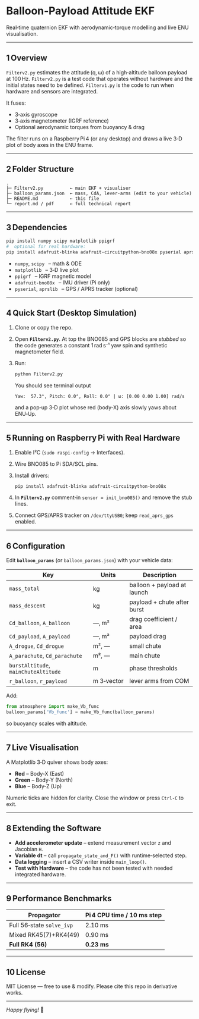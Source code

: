 # Balloon‑Payload Attitude EKF

Real‑time quaternion EKF with aerodynamic‑torque modelling and live ENU visualisation.

---

## 1 Overview

`Filterv2.py` estimates the attitude (q, ω) of a high‑altitude balloon payload at 100 Hz.
`Filterv2.py` is a test code that operates without hardware and the 
initial states need to be defined. 
`Filterv1.py` is the code to run when hardware and sensors are integrated.

It fuses:

* 3‑axis gyroscope
* 3‑axis magnetometer (IGRF reference)
* Optional aerodynamic torques from buoyancy & drag

The filter runs on a Raspberry Pi 4 (or any desktop) and draws a live 3‑D plot of body axes in the ENU frame.

---

## 2 Folder Structure

```
.
├─ Filterv2.py          ← main EKF + visualiser
├─ balloon_params.json  ← mass, CdA, lever‑arms (edit to your vehicle)
├─ README.md            ← this file
└─ report.md / pdf      ← full technical report
```

---

## 3 Dependencies

```bash
pip install numpy scipy matplotlib ppigrf
#  optional for real hardware:
pip install adafruit-blinka adafruit-circuitpython-bno08x pyserial aprslib
```

* `numpy`, `scipy`   – math & ODE
* `matplotlib`   – 3‑D live plot
* `ppigrf`   – IGRF magnetic model
* `adafruit-bno08x`   – IMU driver (Pi only)
* `pyserial`, `aprslib`   – GPS / APRS tracker (optional)

---

## 4 Quick Start (Desktop Simulation)

1. Clone or copy the repo.
2. Open **`Filterv2.py`**.  At top the BNO085 and GPS blocks are *stubbed* so the code generates a constant 1 rad s⁻¹ yaw spin and synthetic magnetometer field.
3. Run:

   ```bash
   python Filterv2.py
   ```

   You should see terminal output

   ```
   Yaw:  57.3°, Pitch: 0.0°, Roll: 0.0° | ω: [0.00 0.00 1.00] rad/s
   ```

   and a pop‑up 3‑D plot whose red (body‑X) axis slowly yaws about ENU‑Up.

---

## 5 Running on Raspberry Pi with Real Hardware

1. Enable I²C (`sudo raspi-config` → Interfaces).
2. Wire BNO085 to Pi SDA/SCL pins.
3. Install drivers:

   ```bash
   pip install adafruit-blinka adafruit-circuitpython-bno08x
   ```
4. In **`Filterv2.py`** comment‑in `sensor = init_bno085()` and remove the stub lines.
5. Connect GPS/APRS tracker on `/dev/ttyUSB0`; keep `read_aprs_gps` enabled.

---

## 6 Configuration

Edit **`balloon_params`** (or `balloon_params.json`) with your vehicle data:

| Key                                  | Units      | Description                 |
| ------------------------------------ | ---------- | --------------------------- |
| `mass_total`                         | kg         | balloon + payload at launch |
| `mass_descent`                       | kg         | payload + chute after burst |
| `Cd_balloon`, `A_balloon`            | —, m²      | drag coefficient / area     |
| `Cd_payload`, `A_payload`            | —, m²      | payload drag                |
| `A_drogue`, `Cd_drogue`              | m², —      | small chute                 |
| `A_parachute`, `Cd_parachute`        | m², —      | main chute                  |
| `burstAltitude`, `mainChuteAltitude` | m          | phase thresholds            |
| `r_balloon`, `r_payload`             | m 3‑vector | lever arms from COM         |

Add:

```python
from atmosphere import make_Vb_func
balloon_params['Vb_func'] = make_Vb_func(balloon_params)
```

so buoyancy scales with altitude.

---

## 7 Live Visualisation

A Matplotlib 3‑D quiver shows body axes:

* **Red** – Body‑X (East)
* **Green** – Body‑Y (North)
* **Blue** – Body‑Z (Up)

Numeric ticks are hidden for clarity.  Close the window or press `Ctrl‑C` to exit.

---

## 8 Extending the Software

* **Add accelerometer update** – extend measurement vector `z` and Jacobian `H`.
* **Variable dt** – call `propagate_state_and_F()` with runtime‑selected step.
* **Data logging** – insert a CSV writer inside `main_loop()`.
* **Test with Hardware** – the code has not been tested with needed integrated hardware.

---

## 9 Performance Benchmarks

| Propagator                | Pi 4 CPU time / 10 ms step |
| ------------------------- | -------------------------- |
| Full 56‑state `solve_ivp` | 2.10 ms                    |
| Mixed RK45(7)+RK4(49)     | 0.90 ms                    |
| **Full RK4 (56)**         | **0.23 ms**                |

---

## 10 License

MIT License — free to use & modify.  Please cite this repo in derivative works.

---

*Happy flying!* 🚀
